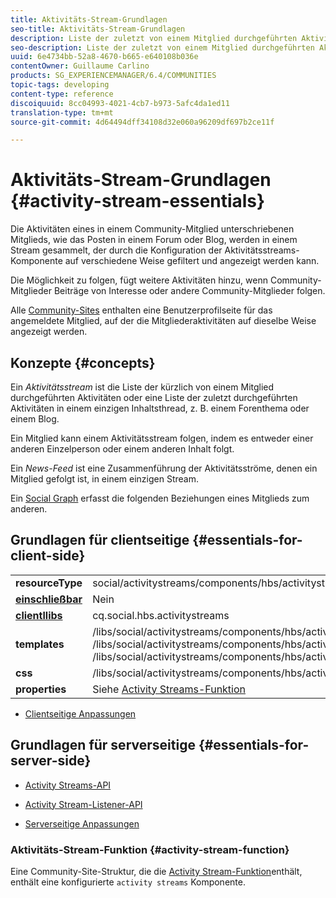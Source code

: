 ```yaml
---
title: Aktivitäts-Stream-Grundlagen
seo-title: Aktivitäts-Stream-Grundlagen
description: Liste der zuletzt von einem Mitglied durchgeführten Aktivitäten oder einer Liste der zuletzt durchgeführten Aktivitäten in einem einzigen Inhaltsthread
seo-description: Liste der zuletzt von einem Mitglied durchgeführten Aktivitäten oder einer Liste der zuletzt durchgeführten Aktivitäten in einem einzigen Inhaltsthread
uuid: 6e4734bb-52a8-4670-b665-e640108b036e
contentOwner: Guillaume Carlino
products: SG_EXPERIENCEMANAGER/6.4/COMMUNITIES
topic-tags: developing
content-type: reference
discoiquuid: 8cc04993-4021-4cb7-b973-5afc4da1ed11
translation-type: tm+mt
source-git-commit: 4d64494dff34108d32e060a96209df697b2ce11f

---
```



# Aktivitäts-Stream-Grundlagen {#activity-stream-essentials}

Die Aktivitäten eines in einem Community-Mitglied unterschriebenen Mitglieds, wie das Posten in einem Forum oder Blog, werden in einem Stream gesammelt, der durch die Konfiguration der Aktivitätsstreams-Komponente auf verschiedene Weise gefiltert und angezeigt werden kann.

Die Möglichkeit zu folgen, fügt weitere Aktivitäten hinzu, wenn Community-Mitglieder Beiträge von Interesse oder andere Community-Mitglieder folgen.

Alle [Community-Sites](overview.md#communitiessites) enthalten eine Benutzerprofilseite für das angemeldete Mitglied, auf der die Mitgliederaktivitäten auf dieselbe Weise angezeigt werden.

## Konzepte {#concepts}

Ein *Aktivitätsstream* ist die Liste der kürzlich von einem Mitglied durchgeführten Aktivitäten oder eine Liste der zuletzt durchgeführten Aktivitäten in einem einzigen Inhaltsthread, z. B. einem Forenthema oder einem Blog.

Ein Mitglied kann einem Aktivitätsstream folgen, indem es entweder einer anderen Einzelperson oder einem anderen Inhalt folgt.

Ein *News-Feed* ist eine Zusammenführung der Aktivitätsströme, denen ein Mitglied gefolgt ist, in einem einzigen Stream.

Ein [Social Graph](essentials-socialgraph.md) erfasst die folgenden Beziehungen eines Mitglieds zum anderen.

## Grundlagen für clientseitige {#essentials-for-client-side}

<table> 
 <tbody>
  <tr>
   <td> <strong>resourceType</strong></td> 
   <td>social/activitystreams/components/hbs/activitystreams</td> 
  </tr>
  <tr>
   <td> <a href="scf.md#add-or-include-a-communities-component"><strong>einschließbar</strong></a></td> 
   <td>Nein</td> 
  </tr>
  <tr>
   <td> <a href="clientlibs.md"><strong>clientllibs</strong></a></td> 
   <td>cq.social.hbs.activitystreams</td> 
  </tr>
  <tr>
   <td> <strong>templates</strong></td> 
   <td> /libs/social/activitystreams/components/hbs/activitystreams/activitystreams.hbs<br /> /libs/social/activitystreams/components/hbs/activitystreams/activity/activity-title.hbs<br /> /libs/social/activitystreams/components/hbs/activitystreams/activity/activity.hbs</td> 
  </tr>
  <tr>
   <td> <strong>css</strong></td> 
   <td> /libs/social/activitystreams/components/hbs/activitystreams/clientlibs/activitystreams.css</td> 
  </tr>
  <tr>
   <td><strong> properties</strong></td> 
   <td>Siehe <a href="activities.md">Activity Streams-Funktion</a></td> 
  </tr>
 </tbody>
</table>

* [Clientseitige Anpassungen](client-customize.md)

## Grundlagen für serverseitige {#essentials-for-server-side}

* [Activity Streams-API](https://helpx.adobe.com/experience-manager/6-4/sites/developing/using/reference-materials/javadoc/com/adobe/cq/social/activitystreams/api/package-frame.html)

* [Activity Stream-Listener-API](https://helpx.adobe.com/experience-manager/6-4/sites/developing/using/reference-materials/javadoc/com/adobe/cq/social/activitystreams/listener/api/package-frame.html)

* [Serverseitige Anpassungen](server-customize.md)

### Aktivitäts-Stream-Funktion {#activity-stream-function}

Eine Community-Site-Struktur, die die [Activity Stream-Funktion](functions.md#activity-stream-function)enthält, enthält eine konfigurierte `activity streams` Komponente.
